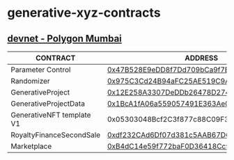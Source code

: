 
# generative-xyz-contracts

## [devnet - Polygon Mumbai](https://duckduckgo.com)
| CONTRACT                  | ADDRESS                                    |
|---------------------------|--------------------------------------------|
| Parameter Control         | [0x47B528E9eDD8f7Dd709bCa9f7E45c499C85eccfb](https://mumbai.polygonscan.com/address/0x47B528E9eDD8f7Dd709bCa9f7E45c499C85eccfb) |
| Randomizer                | [0x975C3Cd24B94aFC25AE519C9A7b9B5321d9610f3](https://mumbai.polygonscan.com/address/0x975C3Cd24B94aFC25AE519C9A7b9B5321d9610f3) |
| GenerativeProject         | [0x12E258A3307DeDDb26478D274a3C9343cf9107D6](https://mumbai.polygonscan.com/address/0x12E258A3307DeDDb26478D274a3C9343cf9107D6) |
| GenerativeProjectData     | [0x1BcA1fA06a559057491E363Ae0c7d1B58f6cafF8](https://mumbai.polygonscan.com/address/0x1BcA1fA06a559057491E363Ae0c7d1B58f6cafF8) |
| GenerativeNFT template V1 | 0x05303048Bcf2C3f877c88C09F341A1F9a53076f0 |
| RoyaltyFinanceSecondSale  | [0xdf232CAd6Df07d381c5AAB67D6ef5AE2fE8F2977](https://mumbai.polygonscan.com/address/0xdf232CAd6Df07d381c5AAB67D6ef5AE2fE8F2977) |
| Marketplace               | [0xB4dC14e59f772baF0D36418Cc94e09D016B7F729](https://mumbai.polygonscan.com/address/0xB4dC14e59f772baF0D36418Cc94e09D016B7F729) |


